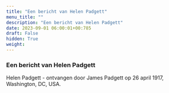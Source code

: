 ```yaml
---
title: "Een bericht van Helen Padgett"
menu_title: ""
description: "Een bericht van Helen Padgett"
date: 2023-09-01 06:00:01+00:785
draft: False
hidden: True
weight:
---
```

### Een bericht van Helen Padgett

Helen Padgett - ontvangen door James Padgett op 26 april 1917, Washington, DC, USA.
